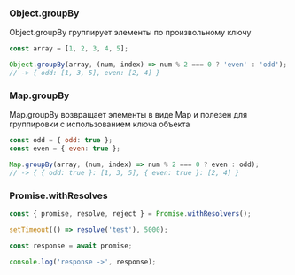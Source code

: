 ### Object.groupBy

Object.groupBy группирует элементы по произвольному ключу

```js
const array = [1, 2, 3, 4, 5];

Object.groupBy(array, (num, index) => num % 2 === 0 ? 'even' : 'odd');
// -> { odd: [1, 3, 5], even: [2, 4] }
```

### Map.groupBy

Map.groupBy возвращает элементы в виде Map и полезен для группировки с использованием ключа объекта

```js
const odd = { odd: true };
const even = { even: true };

Map.groupBy(array, (num, index) => num % 2 === 0 ? even : odd);
// -> { { odd: true }: [1, 3, 5], { even: true }: [2, 4] }
```

### Promise.withResolves

```js
const { promise, resolve, reject } = Promise.withResolvers();

setTimeout(() => resolve('test'), 5000);

const response = await promise; 

console.log('response ->', response);
```
